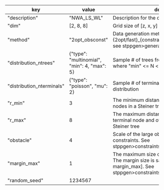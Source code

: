 | key                       | value                                       | description                                                                                                                                     |
|---------------------------|---------------------------------------------|-------------------------------------------------------------------------------------------------------------------------------------------------|
| "description"             | "NWA_LS_WL"                                 | Description for the dataset                                                                                                                     |
| "dim"                     | [2, 8, 8]                                   | Grid size of [z, x, y]                                                                                                                          |
| "method"                  | "2opt_obsconst"                             | Data generation method {2opt/fast}_{constraints} <br>see stppgen>generator.py                                                                   |
| "distribution_ntrees"     | {"type": "multinomial", "min": 4, "max": 5} | Sample # of trees from multinomial distribution where "min" <= N < "max"                                                                        |
| "distribution_nterminals" | {"type": "poisson", "mu": 2}                | Sample # of terminal nodes from the Poisson distribution                                                                                        |
| "r_min"                   | 3                                           | The minimum distanance between terminal nodes in a Steiner tree                                                                                 |
| "r_max"                   | 8                                           | The maximum distanance between the first terminal node and other terminal nodes in a Steiner tree                                               |
| "obstacle"                | 4                                           | Scale of the large obstacle size for NWA constraints. See stppgen>constraints.py>ObstacleAssigner                                               |
| "margin_max"              | 1                                           | The maximum size of margin for LS contraints. The margin size is sampled from [1, margin_max]. See stppgen>constraints.py>TreeMarginConstraints |
| "random_seed"             | 1234567                                     |                                                                                                                                                 |